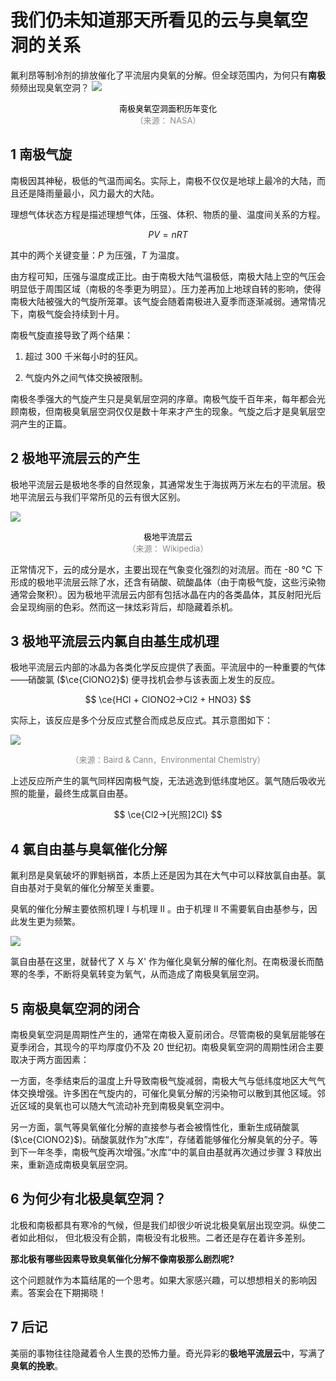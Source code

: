 ﻿# 我们仍未知道那天所看见的**云**与臭氧空洞的关系

氟利昂等制冷剂的排放催化了平流层内臭氧的分解。但全球范围内，为何只有**南极**频频出现臭氧空洞？
![](https://static01.imgkr.com/temp/ccea3f59642c45099c0cc298a5129e5c.gif)
<center><font size=2 color=#000000 >南极臭氧空洞面积历年变化</font></center>
<center><font size=2 color=#888888 >（来源： NASA）</font></center>

## 1 南极气旋
南极因其神秘，极低的气温而闻名。实际上，南极不仅仅是地球上最冷的大陆，而且还是降雨量最小，风力最大的大陆。

理想气体状态方程是描述理想气体，压强、体积、物质的量、温度间关系的方程。

$$PV=nRT$$

其中的两个关键变量：$P$ 为压强，$T$ 为温度。

由方程可知，压强与温度成正比。由于南极大陆气温极低，南极大陆上空的气压会明显低于周围区域（南极的冬季更为明显）。压力差再加上地球自转的影响，使得南极大陆被强大的气旋所笼罩。该气旋会随着南极进入夏季而逐渐减弱。通常情况下，南极气旋会持续到十月。

南极气旋直接导致了两个结果：

1. 超过 300 千米每小时的狂风。

2. 气旋内外之间气体交换被限制。

南极冬季强大的气旋产生只是臭氧层空洞的序章。南极气旋千百年来，每年都会光顾南极，但南极臭氧层空洞仅仅是数十年来才产生的现象。气旋之后才是臭氧层空洞产生的正篇。

## 2 极地平流层云的产生

极地平流层云是极地冬季的自然现象，其通常发生于海拔两万米左右的平流层。极地平流层云与我们平常所见的云有很大区别。

![](https://static01.imgkr.com/temp/4826a6fa74974d5099ea9b14dabedea2.jpg)
<center><font size=2 color=#000000 >极地平流层云</font></center>
<center><font size=2 color=#888888 >（来源： Wikipedia）</font></center>

正常情况下，云的成分是水，主要出现在气象变化强烈的对流层。而在 -80 ℃ 下形成的极地平流层云除了水，还含有硝酸、硫酸晶体（由于南极气旋，这些污染物通常会聚积）。因为极地平流层云内部有包括冰晶在内的各类晶体，其反射阳光后会呈现绚丽的色彩。然而这一抹炫彩背后，却隐藏着杀机。

## 3 极地平流层云内氯自由基生成机理

极地平流层云内部的冰晶为各类化学反应提供了表面。平流层中的一种重要的气体——硝酸氯 ($\ce{ClONO2}$) 便寻找机会参与该表面上发生的反应。

$$
\ce{HCl + ClONO2->Cl2 + HNO3}
$$

实际上，该反应是多个分反应式整合而成总反应式。其示意图如下：

![](https://static01.imgkr.com/temp/bfead04125ca4e848ef66e5a7d2c039a.svg)
<center><font size=2 color=#888888 >（来源：Baird & Cann，Environmental Chemistry）</font></center>
  
上述反应所产生的氯气同样因南极气旋，无法逃逸到低纬度地区。氯气随后吸收光照的能量，最终生成氯自由基。

$$
\ce{Cl2->[光照]2Cl}
$$

## 4 氯自由基与臭氧催化分解

氟利昂是臭氧破坏的罪魁祸首，本质上还是因为其在大气中可以释放氯自由基。氯自由基对于臭氧的催化分解至关重要。

臭氧的催化分解主要依照机理 Ⅰ 与机理 Ⅱ 。由于机理 Ⅱ 不需要氧自由基参与，因此发生更为频繁。

![](https://static01.imgkr.com/temp/0ab6a560116b456aaeb7327ed76fd3f4.svg)

氯自由基在这里，就替代了 X 与 X' 作为催化臭氧分解的催化剂。在南极漫长而酷寒的冬季，不断将臭氧转变为氧气，从而造成了南极臭氧层空洞。

## 5 南极臭氧空洞的闭合

南极臭氧空洞是周期性产生的，通常在南极入夏前闭合。尽管南极的臭氧层能够在夏季闭合，其现今的平均厚度仍不及 20 世纪初。南极臭氧空洞的周期性闭合主要取决于两方面因素：

一方面，冬季结束后的温度上升导致南极气旋减弱，南极大气与低纬度地区大气气体交换增强。许多困在气旋内的，可催化臭氧分解的污染物可以散到其他区域。邻近区域的臭氧也可以随大气流动补充到南极臭氧空洞中。

另一方面，氯气等臭氧催化分解的直接参与者会被惰性化，重新生成硝酸氯  ($\ce{ClONO2}$)。硝酸氯就作为”水库“，存储着能够催化分解臭氧的分子。等到下一年冬季，南极气旋再次增强。”水库“中的氯自由基就再次通过步骤 3 释放出来，重新造成南极臭氧层空洞。

## 6 为何少有北极臭氧空洞？

北极和南极都具有寒冷的气候，但是我们却很少听说北极臭氧层出现空洞。纵使二者如此相似， 但北极没有企鹅，南极没有北极熊。二者还是存在着许多差别。

**那北极有哪些因素导致臭氧催化分解不像南极那么剧烈呢?**

这个问题就作为本篇结尾的一个思考。如果大家感兴趣，可以想想相关的影响因素。答案会在下期揭晓！

## 7 后记
美丽的事物往往隐藏着令人生畏的恐怖力量。奇光异彩的**极地平流层云**中，写满了**臭氧的挽歌**。

